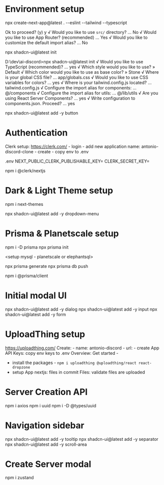 # Environment setup

npx create-next-app@latest . --eslint --tailwind --typescript

Ok to proceed? (y) y
√ Would you like to use `src/` directory? ... No
√ Would you like to use App Router? (recommended) ... Yes
√ Would you like to customize the default import alias? ... No

npx shadcn-ui@latest init

D:\dev\ai-discord>npx shadcn-ui@latest init
√ Would you like to use TypeScript (recommended)? ... yes
√ Which style would you like to use? » Default
√ Which color would you like to use as base color? » Stone
√ Where is your global CSS file? ... app/globals.css
√ Would you like to use CSS variables for colors? ... yes
√ Where is your tailwind.config.js located? ... tailwind.config.js
√ Configure the import alias for components: ... @/components
√ Configure the import alias for utils: ... @/lib/utils
√ Are you using React Server Components? ... yes
√ Write configuration to components.json. Proceed? ... yes

npx shadcn-ui@latest add -y button

# Authentication

Clerk setup: 
https://clerk.com/ - login - add new application
name: antonio-discord-clone - create - copy env to .env

.env
NEXT_PUBLIC_CLERK_PUBLISHABLE_KEY=
CLERK_SECRET_KEY=

npm i @clerk/nextjs

# Dark & Light Theme setup

npm i next-themes

npx shadcn-ui@latest add -y dropdown-menu

# Prisma & Planetscale setup

npm i -D prisma
npx prisma init

<setup mysql - planetscale or elephantsql>
<prisma models>

npx prisma generate
npx prisma db push

npm i @prisma/client

# Initial modal UI

npx shadcn-ui@latest add -y dialog
npx shadcn-ui@latest add -y input
npx shadcn-ui@latest add -y form

# UploadThing setup

https://uploadthing.com/ 
Create: - name: antonio-discord - url: <EMPTY> - create App
API Keys: copy env keys to .env
Overview: Get started - 
* install the packages - `npm i uploadthing @uploadthing/react react-dropzone`
* setup App nextjs: files in commit
Files: validate files are uploaded

# Server Creation API

npm i axios
npm i uuid
npm i -D @types/uuid

# Navigation sidebar

npx shadcn-ui@latest add -y tooltip
npx shadcn-ui@latest add -y separator
npx shadcn-ui@latest add -y scroll-area

# Create Server modal

npm i zustand

